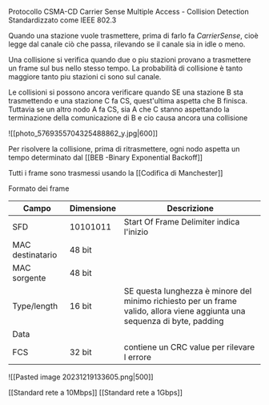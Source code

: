 Protocollo CSMA-CD Carrier Sense Multiple Access - Collision Detection 
Standardizzato come IEEE 802.3

Quando una stazione vuole trasmettere, prima di farlo fa $Carrier Sense$, cioè legge dal canale ciò che passa, rilevando se il canale sia in idle o meno.

Una collisione si verifica quando due o piu stazioni provano a trasmettere un frame sul bus nello stesso tempo. 
La probabilità di collisione è tanto maggiore tanto piu stazioni ci sono sul canale.

Le collisioni si possono ancora verificare quando SE una stazione B sta trasmettendo e una stazione C fa CS, quest'ultima aspetta che B finisca. Tuttavia se un altro nodo A fa CS, sia A che C stanno aspettando la terminazione della comunicazione di B e cio causa ancora una collisione

![[photo_5769355704325488862_y.jpg|600]]

Per risolvere la collisione, prima di ritrasmettere, ogni nodo aspetta un tempo determinato dal  [[BEB -Binary Exponential Backoff]]

Tutti i frame sono trasmessi usando la [[Codifica di Manchester]]

Formato dei frame

| Campo            | Dimensione | Descrizione                                                                                                                |
| ---------------- | ---------- | -------------------------------------------------------------------------------------------------------------------------- |
| SFD              | 10101011   | Start Of Frame Delimiter indica l'inizio                                                                                   |
| MAC destinatario | 48 bit     |                                                                                                                            |
| MAC sorgente     | 48 bit     |                                                                                                                            |
| Type/length      | 16 bit     | SE questa lunghezza è minore del minimo richiesto per un frame valido, allora viene aggiunta una sequenza di byte, padding |
| Data             |            |                                                                                                                            |
| FCS              | 32 bit     | contiene un CRC value per rilevare l errore                                                                                |


![[Pasted image 20231219133605.png|500]]

[[Standard rete a 10Mbps]]
[[Standard rete a 1Gbps]]